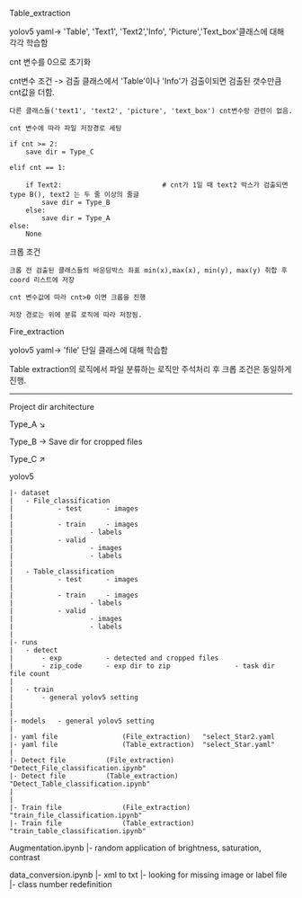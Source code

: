 Table_extraction

yolov5 yaml-> 'Table', 'Text1', 'Text2','Info', 'Picture','Text_box'클래스에 대해 각각 학습함



cnt 변수를 0으로 초기화 



cnt변수 조건 -> 검출 클래스에서 'Table'이나 'Info'가 검출이되면 검출된 갯수만큼 cnt값을 더함.  
    
    다른 클래스들('text1', 'text2', 'picture', 'text_box') cnt변수랑 관련이 없음.

    cnt 변수에 따라 파일 저장경로 세팅

    if cnt >= 2:
        save dir = Type_C  

    elif cnt == 1:
                                
        if Text2:                         # cnt가 1일 때 text2 박스가 검출되면 type B(), text2 는 두 줄 이상의 줄글
            save dir = Type_B
        else:
            save dir = Type_A
    else:
        None



크롭 조건
    
    크롭 전 검출된 클래스들의 바운딩박스 좌표 min(x),max(x), min(y), max(y) 취합 후 coord 리스트에 저장

    cnt 변수값에 따라 cnt>0 이면 크롭을 진행

    저장 경로는 위에 분류 로직에 따라 저장됨.




Fire_extraction


yolov5 yaml-> 'file' 단일 클래스에 대해 학습함

Table extraction의 로직에서 파일 분류하는 로직만 주석처리 후 크롭 조건은 동일하게 진행.







------------------------------------------------------------------------------------------------------------------------------------------------------------------------------------------------------------------------------------------------------------------------
Project dir architecture


Type_A  ↘

Type_B 	→  Save dir for cropped files

Type_C 	↗
	
	
yolov5

	|- dataset
 	|	- File_classification
 	|			- test		- images
 	|
 	|			- train 	- images
 	|					- labels
 	|			- valid  
 	|					- images
 	|					- labels
 	|									
 	|	- Table_classification
 	|			- test		- images
 	|
 	|			- train 	- images
 	|					- labels
 	|			- valid  
 	|					- images
 	|					- labels
 	|									
 	|- runs
 	|	- detect
 	|		- exp			- detected and cropped files	
 	|		- zip_code		- exp dir to zip				- task dir file count
 	|
 	|	- train	
 	|		- general yolov5 setting	
 	|
 	|
 	|- models	- general yolov5 setting
 	|
 	|- yaml file 				(File_extraction)	"select_Star2.yaml
 	|- yaml file 				(Table_extraction)	"select_Star.yaml"
 	|
 	|- Detect file			(File_extraction)	"Detect_File_classification.ipynb"	
 	|- Detect file			(Table_extraction)	"Detect_Table_classification.ipynb"	
 	|
 	|
 	|- Train file				(File_extraction)	"train_file_classification.ipynb"
 	|- Train file				(Table_extraction)	"train_table_classification.ipynb"
	
Augmentation.ipynb
 	|- random application of brightness, saturation, contrast


data_conversion.ipynb
 	|- xml to txt
 	|- looking for missing image or label file
 	|- class number redefinition

	





